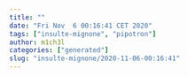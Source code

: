 ```yaml
---
title: ""
date: "Fri Nov  6 00:16:41 CET 2020"
tags: ["insulte-mignone", "pipotron"]
author: m1ch3l
categories: ["generated"]
slug: "insulte-mignone/2020-11-06-00:16:41"
---
```



